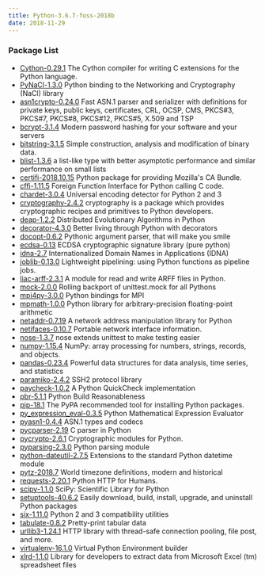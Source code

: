 ```yaml
---
title: Python-3.6.7-foss-2018b
date: 2018-11-29
---
```


### Package List
  * [Cython-0.29.1](https://pypi.org/project/Cython/) The Cython compiler for writing C extensions for the Python language.
  * [PyNaCl-1.3.0](https://pypi.org/project/PyNaCl/) Python binding to the Networking and Cryptography (NaCl) library
  * [asn1crypto-0.24.0](http://pypi.org/project/asn1crypto/) Fast ASN.1 parser and serializer with definitions for private keys, public keys, certificates, CRL, OCSP, CMS, PKCS#3, PKCS#7, PKCS#8, PKCS#12, PKCS#5, X.509 and TSP
  * [bcrypt-3.1.4](http://pypi.org/project/bcrypt/) Modern password hashing for your software and your servers
  * [bitstring-3.1.5](https://pypi.org/project/bitstring/) Simple construction, analysis and modification of binary data.
  * [blist-1.3.6](https://pypi.org/project/blist/) a list-like type with better asymptotic performance and similar performance on small lists
  * [certifi-2018.10.15](https://pypi.org/project/certifi/) Python package for providing Mozilla's CA Bundle.
  * [cffi-1.11.5](http://pypi.org/project/cffi/) Foreign Function Interface for Python calling C code.
  * [chardet-3.0.4](https://pypi.org/project/chardet/) Universal encoding detector for Python 2 and 3
  * [cryptography-2.4.2](https://pypi.org/project/cryptography/) cryptography is a package which provides cryptographic recipes and primitives to Python developers.
  * [deap-1.2.2](https://pypi.org/project/deap/) Distributed Evolutionary Algorithms in Python
  * [decorator-4.3.0](http://pypi.org/project/decorator/) Better living through Python with decorators
  * [docopt-0.6.2](https://pypi.org/project/docopt/) Pythonic argument parser, that will make you smile
  * [ecdsa-0.13](https://pypi.org/project/ecdsa/) ECDSA cryptographic signature library (pure python)
  * [idna-2.7](https://pypi.org/project/idna/) Internationalized Domain Names in Applications (IDNA)
  * [joblib-0.13.0](https://pypi.org/project/joblib/) Lightweight pipelining: using Python functions as pipeline jobs.
  * [liac-arff-2.3.1](https://pypi.org/project/liac-arff/) A module for read and write ARFF files in Python.
  * [mock-2.0.0](https://pypi.org/project/mock/) Rolling backport of unittest.mock for all Pythons
  * [mpi4py-3.0.0](https://pypi.org/project/mpi4py/) Python bindings for MPI
  * [mpmath-1.0.0](https://pypi.org/project/mpmath/) Python library for arbitrary-precision floating-point arithmetic
  * [netaddr-0.7.19](http://pypi.org/project/netaddr/) A network address manipulation library for Python
  * [netifaces-0.10.7](https://pypi.org/project/netifaces/) Portable network interface information.
  * [nose-1.3.7](https://pypi.org/project/nose/) nose extends unittest to make testing easier
  * [numpy-1.15.4](https://pypi.org/project/numpy/) NumPy: array processing for numbers, strings, records, and objects.
  * [pandas-0.23.4](https://pypi.org/project/pandas/) Powerful data structures for data analysis, time series, and statistics
  * [paramiko-2.4.2](https://pypi.org/project/paramiko/) SSH2 protocol library
  * [paycheck-1.0.2](https://pypi.org/project/paycheck/) A Python QuickCheck implementation
  * [pbr-5.1.1](https://pypi.org/project/pbr/) Python Build Reasonableness
  * [pip-18.1](http://pypi.org/project/pip/) The PyPA recommended tool for installing Python packages.
  * [py_expression_eval-0.3.5](https://pypi.org/project/py_expression_eval/) Python Mathematical Expression Evaluator
  * [pyasn1-0.4.4](http://pypi.org/project/pyasn1/) ASN.1 types and codecs
  * [pycparser-2.19](http://pypi.org/project/pycparser/) C parser in Python
  * [pycrypto-2.6.1](http://pypi.org/project/pycrypto/) Cryptographic modules for Python.
  * [pyparsing-2.3.0](https://pypi.org/project/pyparsing/) Python parsing module
  * [python-dateutil-2.7.5](https://pypi.org/project/python-dateutil/) Extensions to the standard Python datetime module
  * [pytz-2018.7](https://pypi.org/project/pytz/) World timezone definitions, modern and historical
  * [requests-2.20.1](https://pypi.org/project/requests/) Python HTTP for Humans.
  * [scipy-1.1.0](https://pypi.org/project/scipy/) SciPy: Scientific Library for Python
  * [setuptools-40.6.2](https://pypi.org/project/setuptools/) Easily download, build, install, upgrade, and uninstall Python packages
  * [six-1.11.0](https://pypi.org/project/six/) Python 2 and 3 compatibility utilities
  * [tabulate-0.8.2](https://pypi.org/project/tabulate/) Pretty-print tabular data
  * [urllib3-1.24.1](https://pypi.org/project/urllib3/) HTTP library with thread-safe connection pooling, file post, and more.
  * [virtualenv-16.1.0](http://pypi.org/project/virtualenv/) Virtual Python Environment builder
  * [xlrd-1.1.0](https://pypi.org/project/xlrd/) Library for developers to extract data from Microsoft Excel (tm) spreadsheet files
